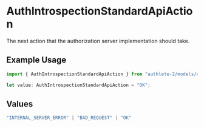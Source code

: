 # AuthIntrospectionStandardApiAction

The next action that the authorization server implementation should take.

## Example Usage

```typescript
import { AuthIntrospectionStandardApiAction } from "authlete-2/models/operations";

let value: AuthIntrospectionStandardApiAction = "OK";
```

## Values

```typescript
"INTERNAL_SERVER_ERROR" | "BAD_REQUEST" | "OK"
```